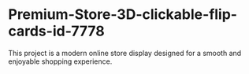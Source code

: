 # Premium-Store-3D-clickable-flip-cards-id-7778
This project is a modern online store display designed for a smooth and enjoyable shopping experience.
